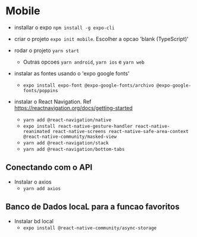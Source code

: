 # Mobile

- installar o expo `npm install -g expo-cli`
- criar o projeto `expo init mobile`. Escolher a opcao 'blank (TypeScript)'
- rodar o projeto `yarn start`
    - Outras opcoes `yarn android`, `yarn ios` e `yarn web`

- instalar as fontes usando o 'expo google fonts'
    - `expo install expo-font @expo-google-fonts/archivo @expo-google-fonts/poppins`

- instalar o React Navigation. Ref https://reactnavigation.org/docs/getting-started
    - `yarn add @react-navigation/native`
    - `expo install react-native-gesture-handler react-native-reanimated react-native-screens react-native-safe-area-context @react-native-community/masked-view` 
    - `yarn add @react-navigation/stack`
    - `yarn add @react-navigation/bottom-tabs`

## Conectando com o API

- Instalar o axios
    - `yarn add axios`


## Banco de Dados locaL para a funcao favoritos

- Instalar bd local
    - `expo install @react-native-community/async-storage`